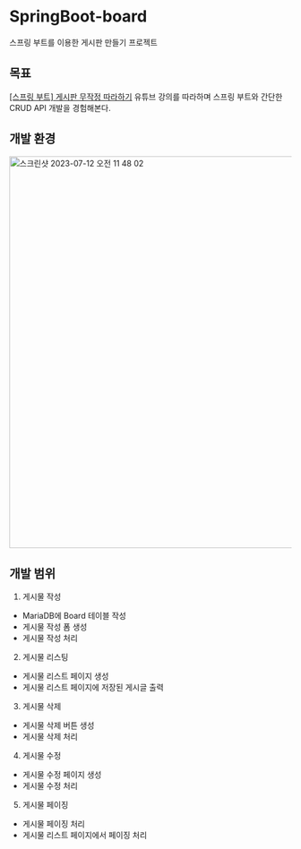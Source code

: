 # SpringBoot-board
스프링 부트를 이용한 게시판 만들기 프로젝트

## 목표
[[스프링 부트] 게시판 무작정 따라하기](https://www.youtube.com/watch?v=frI5CoZe-vE&list=PLZzruF3-_clsWF2aULPsUPomgolJ-idGJ&index=1) 유튜브 강의를 따라하며 스프링 부트와 간단한 CRUD API 개발을 경험해본다.

## 개발 환경
<img width="700" alt="스크린샷 2023-07-12 오전 11 48 02" src="https://github.com/kgw7401/SpringBoot-board/assets/78521993/12f16eaf-8d60-4319-9b67-2abde2e393b0">

## 개발 범위
1. 게시물 작성
  - MariaDB에 Board 테이블 작성
  - 게시물 작성 폼 생성
  - 게시물 작성 처리
2. 게시물 리스팅
  - 게시물 리스트 페이지 생성
  - 게시물 리스트 페이지에 저장된 게시글 출력
3. 게시물 삭제
  - 게시물 삭제 버튼 생성
  - 게시물 삭제 처리
4. 게시물 수정
  - 게시물 수정 페이지 생성
  - 게시물 수정 처리
5. 게시물 페이징
  - 게시물 페이징 처리
  - 게시물 리스트 페이지에서 페이징 처리
